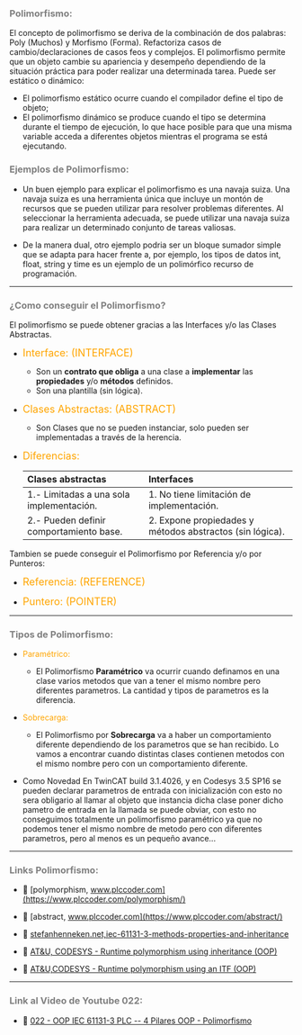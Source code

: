 ### <span style="color:grey"> Polimorfismo:</span>

El concepto de polimorfismo se deriva de la combinación de dos palabras: Poly (Muchos) y Morfismo (Forma).
Refactoriza casos de cambio/declaraciones de casos feos y complejos.
El polimorfismo permite que un objeto cambie su apariencia y desempeño dependiendo de la
situación práctica para poder realizar una determinada tarea. 
Puede ser estático o dinámico:

- El polimorfismo estático ocurre cuando el compilador define el tipo de objeto;
- El polimorfismo dinámico se produce cuando el tipo se determina durante el tiempo de ejecución, lo que hace posible
para que una misma variable acceda a diferentes objetos mientras el programa se está ejecutando.

### <span style="color:grey"> Ejemplos de Polimorfismo:</span>

- Un buen ejemplo para explicar el polimorfismo es una navaja suiza.
Una navaja suiza es una herramienta única que incluye un montón de recursos que se pueden utilizar para resolver
problemas diferentes. Al seleccionar la herramienta adecuada, se puede utilizar una navaja suiza para
realizar un determinado conjunto de tareas valiosas.

- De la manera dual, otro ejemplo podria ser un bloque sumador simple que se adapta para hacer frente a, 
por ejemplo, los tipos de datos int, float, string y time es un ejemplo de un polimórfico recurso de programación.
***

### <span style="color:grey">¿Como conseguir el Polimorfismo?</span>

El polimorfismo se puede obtener gracias a las Interfaces y/o las Clases Abstractas.

- <span style="color:orange"><font size="4">Interface: (INTERFACE)</font></span>

    - Son un **contrato que obliga** a una clase a **implementar** las **propiedades** y/o **métodos** definidos.
    - Son una plantilla (sin lógica).

- <span style="color:orange"><font size="4">Clases Abstractas: (ABSTRACT)</font></span>

    - Son Clases que no se pueden instanciar, solo pueden ser implementadas a través de la herencia.

- <span style="color:orange"><font size="4">Diferencias:</font></span>

    | Clases abstractas | Interfaces | 
    | :--- | :--- |     
    | 1.- Limitadas a una sola implementación.   | 1. No tiene limitación de implementación.     | 
    | 2.- Pueden definir comportamiento base.     | 2. Expone propiedades y métodos abstractos (sin lógica).
    
Tambien se puede conseguir el Polimorfismo por Referencia y/o por Punteros:

- <span style="color:orange"><font size="4">Referencia: (REFERENCE)</font></span>

- <span style="color:orange"><font size="4">Puntero: (POINTER)</font></span>
***
### <span style="color:grey">Tipos de Polimorfismo:</span>
- <span style="color:orange">Paramétrico:</span>  
    - El Polimorfismo **Paramétrico** va ocurrir cuando definamos en una clase varios metodos que van a tener el mismo nombre pero diferentes parametros. La cantidad y tipos de parametros es la diferencia.
     
- <span style="color:orange">Sobrecarga:</span>
    - El Polimorfismo por **Sobrecarga** va a haber un comportamiento diferente dependiendo de los parametros que se han recibido. Lo vamos a encontrar cuando distintas clases contienen metodos con el mismo nombre pero con un comportamiento diferente.

- Como Novedad En TwinCAT build 3.1.4026, y en Codesys 3.5 SP16 se pueden declarar parametros de entrada con inicialización con esto no sera obligario al llamar al objeto que instancia dicha clase poner dicho pametro de entrada en la llamada se puede obviar, con esto no conseguimos totalmente un polimorfismo paramétrico ya que no podemos tener el mismo nombre de metodo pero con diferentes parametros, pero al menos es un pequeño avance...
***     
### <span style="color:grey">Links Polimorfismo:</span>

- 🔗 [polymorphism, www.plccoder.com](https://www.plccoder.com/polymorphism/)

- 🔗 [abstract, www.plccoder.com](https://www.plccoder.com/abstract/)

- 🔗 [stefanhenneken.net,iec-61131-3-methods-properties-and-inheritance](https://stefanhenneken.net/2017/04/23/)

- 🔗 [AT&U, CODESYS - Runtime polymorphism using inheritance (OOP)](https://www.youtube.com/watch?v=oxwkeLggtnM)

- 🔗 [AT&U,CODESYS - Runtime polymorphism using an ITF (OOP)](https://www.youtube.com/watch?v=dcSW0X4gM98)
***
### <span style="color:grey">Link al Video de Youtube 022:</span>
- 🔗 [022 - OOP IEC 61131-3 PLC -- 4 Pilares OOP - Polimorfismo](https://youtu.be/KIU-Vm11CEc)
